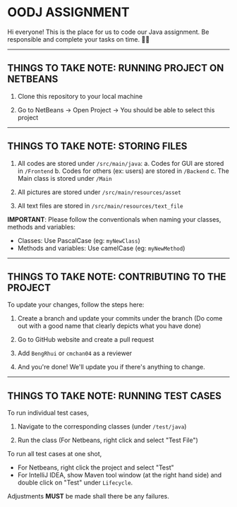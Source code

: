 # OODJ ASSIGNMENT

Hi everyone! This is the place for us to code our Java assignment.
Be responsible and complete your tasks on time. 👍🏻

---------------------------------------------------------------------
THINGS TO TAKE NOTE: RUNNING PROJECT ON NETBEANS
---------------------------------------------------------------------
1. Clone this repository to your local machine
   
2. Go to NetBeans -> Open Project -> You should be able to select this project

---------------------------------------------------------------------
THINGS TO TAKE NOTE: STORING FILES
---------------------------------------------------------------------
1. All codes are stored under `/src/main/java`:
   a. Codes for GUI are stored in `/Frontend`
   b. Codes for others (ex: users) are stored in `/Backend`
   c. The Main class is stored under `/Main`
   
3. All pictures are stored under `/src/main/resources/asset`
   
4. All text files are stored in `/src/main/resources/text_file`

**IMPORTANT**:
Please follow the conventionals when naming your classes, methods and variables:
- Classes: Use PascalCase (eg: `myNewClass`)
- Methods and variables: Use camelCase (eg: `myNewMethod`)

---------------------------------------------------------------------
THINGS TO TAKE NOTE: CONTRIBUTING TO THE PROJECT
---------------------------------------------------------------------
To update your changes, follow the steps here:

1. Create a branch and update your commits under the branch
   (Do come out with a good name that clearly depicts what you have done)
   
2. Go to GitHub website and create a pull request
   
3. Add `BengRhui` or `cmchan04` as a reviewer
   
4. And you're done! We'll update you if there's anything to change.

---------------------------------------------------------------------
THINGS TO TAKE NOTE: RUNNING TEST CASES
---------------------------------------------------------------------
To run individual test cases,

1. Navigate to the corresponding classes (under `/test/java`)
   
2. Run the class (For Netbeans, right click and select "Test File")

To run all test cases at one shot,

- For Netbeans, right click the project and select "Test"
- For IntelliJ IDEA, show Maven tool window (at the right hand side)
  and double click on "Test" under `Lifecycle`.

Adjustments **MUST** be made shall there be any failures.
